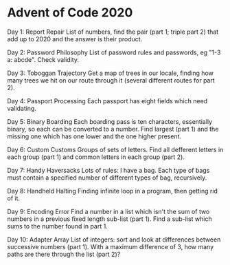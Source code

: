 # Advent of Code 2020

Day 1: Report Repair
List of numbers, find the pair (part 1; triple part 2) that add up to 2020 and
the answer is their product.

Day 2: Password Philosophy
List of password rules and passwords, eg "1-3 a: abcde". Check validity.

Day 3: Toboggan Trajectory
Get a map of trees in our locale, finding how many trees we hit on our route
through it (several different routes for part 2).

Day 4: Passport Processing
Each passport has eight fields which need validating.

Day 5: Binary Boarding
Each boarding pass is ten characters, essentially binary, so each can be
converted to a number. Find largest (part 1) and the missing one which has one
lower and the one higher present.

Day 6: Custom Customs
Groups of sets of letters. Find all defferent letters in each group (part 1)
and common letters in each group (part 2).

Day 7: Handy Haversacks
Lots of rules: I have a bag. Each type of bags must contain a specified number
of different types of bag, recursively.

Day 8: Handheld Halting
Finding infinite loop in a program, then getting rid of it.

Day 9: Encoding Error
Find a number in a list which isn't the sum of two numbers in a previous fixed
length sub-list (part 1). Find a sub-list which sums to the number found in part 1.

Day 10: Adapter Array
List of integers: sort and look at differences between successive numbers (part 1).
With a maximum difference of 3, how many paths are there through the list (part 2)?
